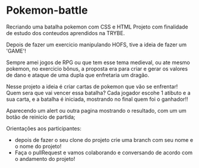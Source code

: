 # Pokemon-battle
Recriando uma batalha pokemon com CSS e HTML
Projeto com finalidade de estudo dos conteudos aprendidos na TRYBE.

Depois de fazer um exercicio manipulando HOFS, tive a ideia de fazer um 'GAME'!

Sempre amei jogos de RPG ou que tem esse tema medieval, ou ate mesmo pokemon, no exercicio bônus, a proposta era para criar e gerar os valores de dano e ataque de uma dupla que enfretaria um dragão. 

Nesse projeto a ideia é criar cartas de pokemon que vão se enfrentar! Quem sera que vai vencer essa batalha?
Cada jogador escohe 1 atibuto e a sua carta, e a batalha é iniciada, mostrando no final quem foi o ganhador!!

Aparecendo um alert ou outra pagina mostrando o resultado, com um um botão de reinicio de partida;


Orientações aos participantes:
 - depois de fazer o seu clone do projeto crie uma branch com seu nome e o nome do projeto!
 - Faça o pullRequest e vamos colaborando e conversando de acordo com o andamento do projeto!
